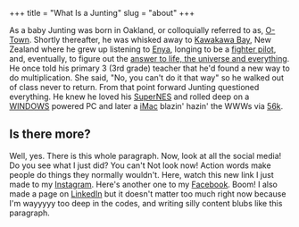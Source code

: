 +++
title = "What Is a Junting"
slug = "about"
+++

As a baby Junting was born in Oakland, or colloquially referred to as, [O-Town](https://www.youtube.com/watch?v=X_YiXpG1ql0). Shortly thereafter, he was whisked away to [Kawakawa Bay](https://en.wikipedia.org/wiki/Kawakawa,_New_Zealand), New Zealand where he grew up listening to [Enya](https://www.youtube.com/watch?v=7wfYIMyS_dI), longing to be a [fighter pilot](https://www.youtube.com/watch?v=HNR_HofJ_Fs), and, eventually, to figure out the [answer to life, the universe and everything](https://www.google.com/search?q=answer+to+life,+the+universe+and+everything&oq=answer+to+life,+the+universe+and+everything). He once told his primary 3 (3rd grade) teacher that he'd found a new way to do multiplication. She said, "No, you can't do it that way" so he walked out of class never to return. From that point forward Junting questioned everything. He knew he loved his [SuperNES](https://www.youtube.com/watch?v=AacoxHFYvZw&feature=related) and rolled deep on a [WINDOWS](https://en.wikipedia.org/wiki/Windows_95) powered PC and later a [iMac](https://www.google.com/search?q=pink+imac+400mhz&source=lnms&tbm=isch&sa=X&ved=0ahUKEwidhL7x0b_bAhW3IDQIHYvQAiUQ_AUICygC&biw=1422&bih=1226) blazin' hazin' the WWWs via [56k](https://www.youtube.com/watch?v=p8XKhCfsTts).

## Is there more?

Well, yes. There is this whole paragraph. Now, look at all the social media! Do you see what I just did? You can't Not look now! Action words make people do things they normally wouldn't. Here, watch this new link I just made to my [Instagram](https://www.instagram.com/whatsajunting/). Here's another one to my [Facebook](https://www.facebook.com/juntinglu). Boom! I also made a page on [LinkedIn](https://www.linkedin.com/in/junting/) but it doesn't matter too much right now because I'm wayyyyy too deep in the codes, and writing silly content blubs like this paragraph.